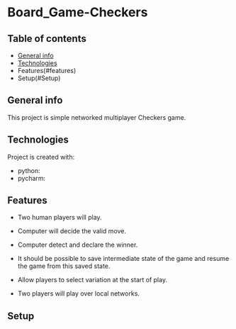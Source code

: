 # Board_Game-Checkers
## Table of contents
* [General info](#general-info)
* [Technologies](#technologies)
* Features(#features)
* Setup(#Setup)


## General info

This project is simple networked multiplayer Checkers game.

## Technologies

Project is created with:
 * python:
 * pycharm:

 ## Features
 
 * Two human players will play.
 * Computer will decide the valid move.
 * Computer  detect and declare the winner.

 * It should be possible to save intermediate state of the game and resume the game from this saved state.
 * Allow players to select variation at the start of play.
* Two players will play over local networks.



## Setup

